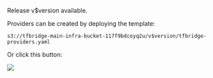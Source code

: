 Release v$version available.

Providers can be created by deploying the template:

`s3://tfbridge-main-infra-bucket-117f9bdcoyq2u/v$version/tfbridge-providers.yaml`

Or click this button:

<a href="https://console.aws.amazon.com/cloudformation/home?#/stacks/new?&templateURL=https://s3.amazonaws.com/tfbridge-main-infra-bucket-117f9bdcoyq2u/v$version/tfbridge-providers.yml&stackName=tfbridge" target="_blank"><img src="https://s3.amazonaws.com/cloudformation-examples/cloudformation-launch-stack.png"></a>

